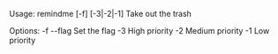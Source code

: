 Usage: remindme [-f] [-3|-2|-1] Take out the trash

Options:
  -f --flag                 Set the flag
  -3                         High priority
  -2                         Medium priority
  -1                         Low priority

